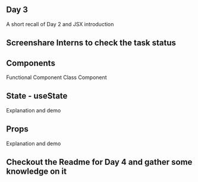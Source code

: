 ## Day 3

A short recall of Day 2 and JSX introduction

## Screenshare Interns to check the task status

## Components

Functional Component
Class Component

## State - useState

Explanation and demo

## Props

Explanation and demo

## Checkout the Readme for Day 4 and gather some knowledge on it
